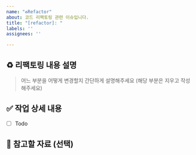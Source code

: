 ```yaml
---
name: "♻️Refactor"
about: 코드 리팩토링 관련 이슈입니다.
title: "[refactor]: "
labels: ''
assignees: ''

---
```


## ♻️ 리팩토링 내용 설명

> 어느 부분을 어떻게 변경할지 간단하게 설명해주세요 (해당 부분은 지우고 작성해주세요)

## ✅ 작업 상세 내용

- [ ] Todo

## 📄 참고할 자료 (선택)
